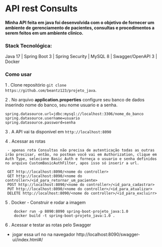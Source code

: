# API rest Consults

#### Minha API feita em java foi desenvolvida com o objetivo de fornecer um ambiente de gerenciamento de pacientes, consultas e procedimentos a serem feitos em um ambiente clinico.

### Stack Tecnológica:
Java 17 | Spring Boot 3 | Spring Security | MySQL 8 | Swagger/OpenAPI 3 | Docker

### Como usar

1 . Clone repositório `git clone https://github.com/beantz123/projeto_java`.

2 . No arquivo __application.properties__ configure seu banco de dados inserindo nome do banco, seu nome usuario e a senha.

    spring.datasource.url=jdbc:mysql://localhost:3306/nome_do_banco
    spring.datasource.username=usuario
    spring.datasource.password=senha
    
3 . A API vai ta disponivel em `http://localhost:8090`

4 . Acessar as rotas 

     - apenas rota Consultas não precisa de autenticação todas as outras irão precisar, então, no postman você vai em Authorization, clique em Auth Type, selecione Basic Auth e forneça o usuario e senha definidos no arquivo CustomBasicAuthFilter, apos isso só inserir a url.

     GET http://localhost:8090/<nome do controller>
     GET http://localhost:8090/<nome do controller>/<id_para_retornar_um_paciente>
     POST http://localhost:8090/<nome do controller>/<id_para_cadastrar>
     PUT http://localhost:8090/<nome do controller>/<id_para_atualizar>
     DELETE http://localhost:8090/<nome do controller>/<id_para_excluirr>
     
5 . Docker
    - Construir e rodar a imagem
        
        docker run -p 8090:8090 spring-boot-projeto_java:1.0
        docker build -t spring-boot-projeto_java:1.0 .

6 . Acessar e testar as rotas pelo Swagger
   - jogar essa url no na navegador http://localhost:8090/swagger-ui/index.html#/
    

     
